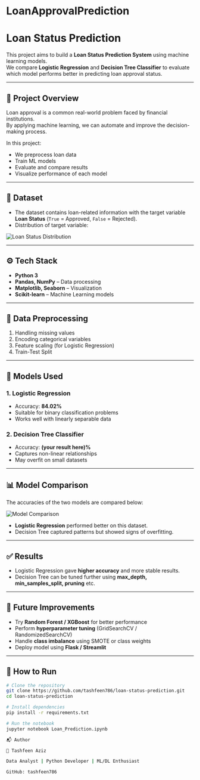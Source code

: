 # LoanApprovalPrediction

# Loan Status Prediction

This project aims to build a **Loan Status Prediction System** using machine learning models.  
We compare **Logistic Regression** and **Decision Tree Classifier** to evaluate which model performs better in predicting loan approval status.

---

## 📌 Project Overview

Loan approval is a common real-world problem faced by financial institutions.  
By applying machine learning, we can automate and improve the decision-making process.

In this project:

- We preprocess loan data
- Train ML models
- Evaluate and compare results
- Visualize performance of each model

---

## 📂 Dataset

- The dataset contains loan-related information with the target variable **Loan Status** (`True` = Approved, `False` = Rejected).
- Distribution of target variable:

![Loan Status Distribution](images/loan_status_distribution.png)

---

## ⚙️ Tech Stack

- **Python 3**
- **Pandas, NumPy** – Data processing
- **Matplotlib, Seaborn** – Visualization
- **Scikit-learn** – Machine Learning models

---

## 🔄 Data Preprocessing

1. Handling missing values
2. Encoding categorical variables
3. Feature scaling (for Logistic Regression)
4. Train-Test Split

---

## 🧠 Models Used

### 1. Logistic Regression

- Accuracy: **84.02%**
- Suitable for binary classification problems
- Works well with linearly separable data

### 2. Decision Tree Classifier

- Accuracy: **(your result here)%**
- Captures non-linear relationships
- May overfit on small datasets

---

## 📊 Model Comparison

The accuracies of the two models are compared below:

![Model Comparison](images/model_comparison.png)

- **Logistic Regression** performed better on this dataset.
- Decision Tree captured patterns but showed signs of overfitting.

---

## ✅ Results

- Logistic Regression gave **higher accuracy** and more stable results.
- Decision Tree can be tuned further using **max_depth, min_samples_split, pruning** etc.

---

## 🚀 Future Improvements

- Try **Random Forest / XGBoost** for better performance
- Perform **hyperparameter tuning** (GridSearchCV / RandomizedSearchCV)
- Handle **class imbalance** using SMOTE or class weights
- Deploy model using **Flask / Streamlit**

---

## 📎 How to Run

```bash
# Clone the repository
git clone https://github.com/tashfeen786/loan-status-prediction.git
cd loan-status-prediction

# Install dependencies
pip install -r requirements.txt

# Run the notebook
jupyter notebook Loan_Prediction.ipynb

📬 Author

👤 Tashfeen Aziz

Data Analyst | Python Developer | ML/DL Enthusiast

GitHub: tashfeen786
```
